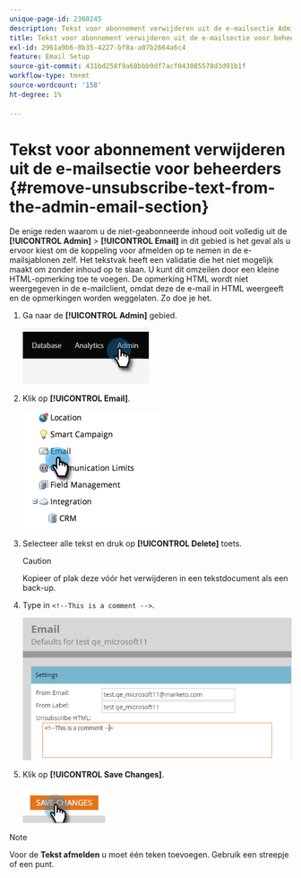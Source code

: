 ```yaml
---
unique-page-id: 2360245
description: Tekst voor abonnement verwijderen uit de e-mailsectie Admin - Marketo Docs - Productdocumentatie
title: Tekst voor abonnement verwijderen uit de e-mailsectie voor beheerders
exl-id: 2961a9b6-8b35-4227-bf8a-a07b2664a6c4
feature: Email Setup
source-git-commit: 431bd258f9a68bbb9df7acf043085578d3d91b1f
workflow-type: tm+mt
source-wordcount: '158'
ht-degree: 1%

---
```


# Tekst voor abonnement verwijderen uit de e-mailsectie voor beheerders {#remove-unsubscribe-text-from-the-admin-email-section}

De enige reden waarom u de niet-geabonneerde inhoud ooit volledig uit de **[!UICONTROL Admin]** > **[!UICONTROL Email]** in dit gebied is het geval als u ervoor kiest om de koppeling voor afmelden op te nemen in de e-mailsjablonen zelf. Het tekstvak heeft een validatie die het niet mogelijk maakt om zonder inhoud op te slaan. U kunt dit omzeilen door een kleine HTML-opmerking toe te voegen. De opmerking HTML wordt niet weergegeven in de e-mailclient, omdat deze de e-mail in HTML weergeeft en de opmerkingen worden weggelaten. Zo doe je het.

1. Ga naar de **[!UICONTROL Admin]** gebied.

   ![](assets/remove-unsubscribe-text-from-the-admin-email-section-1.png)

1. Klik op **[!UICONTROL Email]**.

   ![](assets/remove-unsubscribe-text-from-the-admin-email-section-2.png)

1. Selecteer alle tekst en druk op **[!UICONTROL Delete]** toets.

   >[!CAUTION]
   >
   >Kopieer of plak deze vóór het verwijderen in een tekstdocument als een back-up.

1. Type in `<!--This is a comment -->`.

   ![](assets/remove-unsubscribe-text-from-the-admin-email-section-3.png)

1. Klik op **[!UICONTROL Save Changes]**.

   ![](assets/remove-unsubscribe-text-from-the-admin-email-section-4.png)

>[!NOTE]
>
>Voor de **Tekst afmelden** u moet één teken toevoegen. Gebruik een streepje of een punt.

